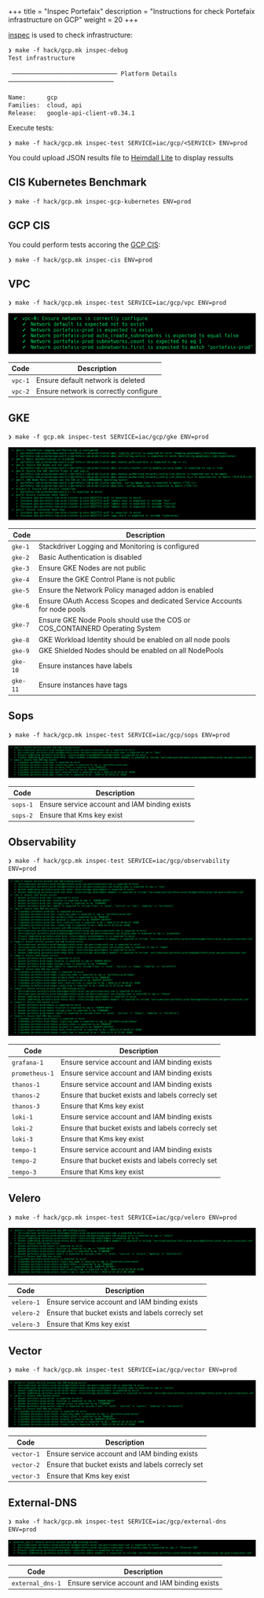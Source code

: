 +++
title = "Inspec Portefaix"
description = "Instructions for check Portefaix infrastructure on GCP"
weight = 20
+++

[inspec](http://inspec.io/) is used to check infrastructure:

```shell
❯ make -f hack/gcp.mk inspec-debug
Test infrastructure

 ────────────────────────────── Platform Details ──────────────────────────────

Name:      gcp
Families:  cloud, api
Release:   google-api-client-v0.34.1
```

Execute tests:

```shell
❯ make -f hack/gcp.mk inspec-test SERVICE=iac/gcp/<SERVICE> ENV=prod
```

You could upload JSON results file to [Heimdall Lite](https://heimdall-lite.mitre.org/) to display ressults

## CIS Kubernetes Benchmark

```shell
❯ make -f hack/gcp.mk inspec-gcp-kubernetes ENV=prod
```

## GCP CIS

You could perform tests accoring the [GCP CIS](https://opensource.googleblog.com/2020/08/assess-security-of-cloud-deployments.html):

```shell
❯ make -f hack/gcp.mk inspec-cis ENV=prod
```

## VPC

```shell
❯ make -f hack/gcp.mk inspec-test SERVICE=iac/gcp/vpc ENV=prod
```

<img src="/docs/images/inspec-gcp-vpc.png"
 alt="VPC"
 class="mt-3 mb-3 border border-info rounded">

| Code | Description|
|---|---|
| `vpc-1` | Ensure default network is deleted |
| `vpc-2` | Ensure network is correctly configure |

## GKE

```shell
❯ make -f gcp.mk inspec-test SERVICE=iac/gcp/gke ENV=prod
```

<img src="/docs/images/inspec-gcp-gke.png"
 alt="GKE"
 class="mt-3 mb-3 border border-info rounded">

| Code | Description|
|---|---|
| `gke-1` | Stackdriver Logging and Monitoring is configured |
| `gke-2` | Basic Authentication is disabled |
| `gke-3` | Ensure GKE Nodes are not public |
| `gke-4` | Ensure the GKE Control Plane is not public |
| `gke-5` | Ensure the Network Policy managed addon is enabled |
| `gke-6` | Ensure OAuth Access Scopes and dedicated Service Accounts for node pools |
| `gke-7` | Ensure GKE Node Pools should use the COS or COS_CONTAINERD Operating System |
| `gke-8` | GKE Workload Identity should be enabled on all node pools |
| `gke-9` | GKE Shielded Nodes should be enabled on all NodePools |
| `gke-10` | Ensure instances have labels |
| `gke-11` | Ensure instances have tags |

## Sops

```shell
❯ make -f hack/gcp.mk inspec-test SERVICE=iac/gcp/sops ENV=prod
```

<img src="/docs/images/inspec-gcp-sops.png"
 alt="Sops"
 class="mt-3 mb-3 border border-info rounded">

| Code | Description|
|---|---|
| `sops-1` | Ensure service account and IAM binding exists |
| `sops-2` | Ensure that Kms key exist |

## Observability

```shell
❯ make -f hack/gcp.mk inspec-test SERVICE=iac/gcp/observability ENV=prod
```

<img src="/docs/images/inspec-gcp-observability.png"
 alt="Observability"
 class="mt-3 mb-3 border border-info rounded">

| Code | Description|
|---|---|
| `grafana-1` | Ensure service account and IAM binding exists |
| `prometheus-1` | Ensure service account and IAM binding exists |
| `thanos-1` | Ensure service account and IAM binding exists |
| `thanos-2` | Ensure that bucket exists and labels correcly set |
| `thanos-3` | Ensure that Kms key exist |
| `loki-1` | Ensure service account and IAM binding exists |
| `loki-2` | Ensure that bucket exists and labels correcly set |
| `loki-3` | Ensure that Kms key exist |
| `tempo-1` | Ensure service account and IAM binding exists |
| `tempo-2` | Ensure that bucket exists and labels correcly set |
| `tempo-3` | Ensure that Kms key exist |

## Velero

```shell
❯ make -f hack/gcp.mk inspec-test SERVICE=iac/gcp/velero ENV=prod
```

<img src="/docs/images/inspec-gcp-velero.png"
 alt="Velero"
 class="mt-3 mb-3 border border-info rounded">

| Code | Description|
|---|---|
| `velero-1` | Ensure service account and IAM binding exists |
| `velero-2` | Ensure that bucket exists and labels correcly set |
| `velero-3` | Ensure that Kms key exist |

## Vector

```shell
❯ make -f hack/gcp.mk inspec-test SERVICE=iac/gcp/vector ENV=prod
```

<img src="/docs/images/inspec-gcp-vector.png"
 alt="Vector"
 class="mt-3 mb-3 border border-info rounded">

| Code | Description|
|---|---|
| `vector-1` | Ensure service account and IAM binding exists |
| `vector-2` | Ensure that bucket exists and labels correcly set |
| `vector-3` | Ensure that Kms key exist |

## External-DNS

```shell
❯ make -f hack/gcp.mk inspec-test SERVICE=iac/gcp/external-dns ENV=prod
```

<img src="/docs/images/inspec-gcp-external-dns.png"
 alt="External-DNS"
 class="mt-3 mb-3 border border-info rounded">

| Code | Description|
|---|---|
| `external_dns-1` | Ensure service account and IAM binding exists |
